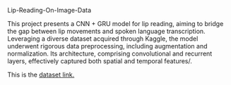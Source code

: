 Lip-Reading-On-Image-Data<br>

This project presents a CNN + GRU model for lip reading, aiming to bridge the gap between lip movements and spoken language transcription. Leveraging a diverse dataset acquired through Kaggle, the model underwent rigorous data preprocessing, including augmentation and normalization. Its architecture, comprising convolutional and recurrent layers, effectively captured both spatial and temporal features/.

This is the <a href="https://www.kaggle.com/code/kerneler/starter-frames-256x256-0ac6efb8-e">dataset link.</a>

